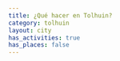```yaml
---
title: ¿Qué hacer en Tolhuin?
category: tolhuin
layout: city
has_activities: true
has_places: false
---
```

